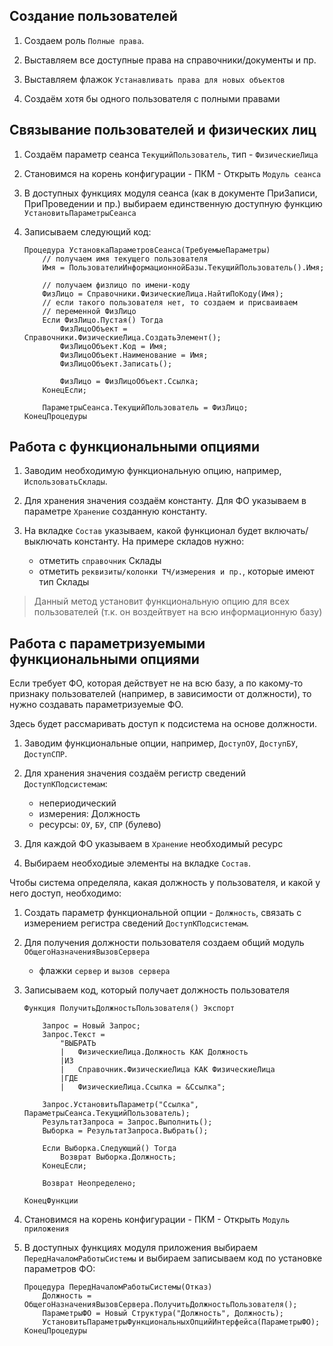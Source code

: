 

## Создание пользователей

1. Создаем роль `Полные права`.

2. Выставляем все доступные права на справочники/документы и пр. 

3. Выставляем флажок `Устанавливать права для новых объектов`

4. Создаём хотя бы одного пользователя с полными правами


## Связывание пользователей и физических лиц

1. Создаём параметр сеанса `ТекущийПользователь`, тип - `ФизическиеЛица`

2. Становимся на корень конфигурации - ПКМ - Открыть `Модуль сеанса`

3. В доступных функциях модуля сеанса (как в документе ПриЗаписи, ПриПроведении и пр.) выбираем единственную доступную функцию `УстановитьПараметрыСеанса`

4. Записываем следующий код:
    ```1c
	Процедура УстановкаПараметровСеанса(ТребуемыеПараметры)  
		// получаем имя текущего пользователя
		Имя = ПользователиИнформационнойБазы.ТекущийПользователь().Имя;
		
		// получаем физлицо по имени-коду
		ФизЛицо = Справочники.ФизическиеЛица.НайтиПоКоду(Имя);
		// если такого пользователя нет, то создаем и присваиваем 
		// переменной ФизЛицо
		Если ФизЛицо.Пустая() Тогда 
			ФизЛицоОбъект = Справочники.ФизическиеЛица.СоздатьЭлемент();
			ФизЛицоОбъект.Код = Имя;
			ФизЛицоОбъект.Наименование = Имя;
			ФизЛицоОбъект.Записать();
			
			ФизЛицо = ФизЛицоОбъект.Ссылка;
		КонецЕсли; 
		
		ПараметрыСеанса.ТекущийПользователь = ФизЛицо;
    КонецПроцедуры
    ```

## Работа с функциональными опциями

1. Заводим необходимую функциональную опцию, например, `ИспользоватьСклады`.

2. Для хранения значения создаём константу. Для ФО указываем в параметре `Хранение` созданную константу.

3. На вкладке `Состав` указываем, какой функционал будет включать/выключать константу. На примере складов нужно:
    - отметить `справочник` Склады
    - отметить `реквизиты/колонки ТЧ/измерения и пр.`, которые имеют тип Склады

> Данный метод установит функциональную опцию для всех пользователей (т.к. он воздейтвует на всю информационную базу)


## Работа с параметризуемыми функциональными опциями

Если требует ФО, которая действует не на всю базу, а по какому-то признаку пользователей (например, в зависимости от должности), то нужно создавать параметризуемые ФО.

Здесь будет рассмаривать доступ к подсистема на основе должности.

1. Заводим функциональные опции, например, `ДоступОУ`, `ДоступБУ`, `ДоступСПР`.

2. Для хранения значения создаём регистр сведений `ДоступКПодсистемам`:
    - непериодический
    - измерения: Должность
    - ресурсы: `ОУ`, `БУ`, `СПР` (булево)

3. Для каждой ФО указываем в `Хранение` необходимый ресурс

4. Выбираем необходиые элементы на вкладке `Состав`.


Чтобы система определяла, какая должность у пользователя, и какой у него доступ, необходимо:

1. Создать параметр функциональной опции - `Должность`, связать с измерением регистра сведений `ДоступКПодсистемам`.

2. Для получения должности пользователя создаем общий модуль `ОбщегоНазначенияВызовСервера`
    - флажки `сервер` и `вызов сервера`

3. Записываем код, который получает должность пользователя
    ```1c
    Функция ПолучитьДолжностьПользователя() Экспорт
		
		Запрос = Новый Запрос;
		Запрос.Текст = 
			"ВЫБРАТЬ
			|	ФизическиеЛица.Должность КАК Должность
			|ИЗ
			|	Справочник.ФизическиеЛица КАК ФизическиеЛица
			|ГДЕ
			|	ФизическиеЛица.Ссылка = &Ссылка";
		
		Запрос.УстановитьПараметр("Ссылка", ПараметрыСеанса.ТекущийПользователь);
		РезультатЗапроса = Запрос.Выполнить();
		Выборка = РезультатЗапроса.Выбрать();
		
		Если Выборка.Следующий() Тогда
			Возврат Выборка.Должность;
		КонецЕсли;
		
		Возврат Неопределено;

    КонецФункции
    ```

3.  Становимся на корень конфигурации - ПКМ - Открыть `Модуль приложения`

4. В доступных функциях модуля приложения выбираем `ПередНачаломРаботыСистемы` и выбираем записываем код по установке параметров ФО:
	```1c
	Процедура ПередНачаломРаботыСистемы(Отказ)
		Должность = ОбщегоНазначенияВызовСервера.ПолучитьДолжностьПользователя();
		ПараметрыФО = Новый Структура("Должность", Должность);
		УстановитьПараметрыФункциональныхОпцийИнтерфейса(ПараметрыФО);
	КонецПроцедуры
	```
